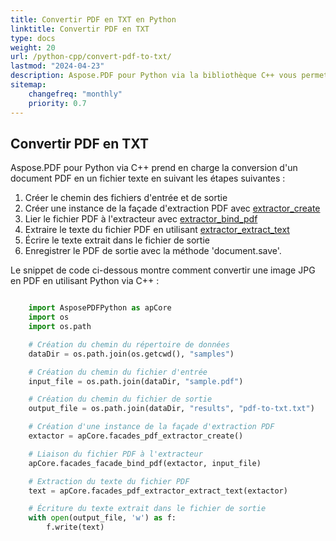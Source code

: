 ```yaml
---
title: Convertir PDF en TXT en Python
linktitle: Convertir PDF en TXT
type: docs
weight: 20
url: /python-cpp/convert-pdf-to-txt/
lastmod: "2024-04-23"
description: Aspose.PDF pour Python via la bibliothèque C++ vous permet de convertir un PDF en format TXT en utilisant Python.
sitemap:
    changefreq: "monthly"
    priority: 0.7
---
```


## Convertir PDF en TXT

Aspose.PDF pour Python via C++ prend en charge la conversion d'un document PDF en un fichier texte en suivant les étapes suivantes :

1. Créer le chemin des fichiers d'entrée et de sortie
1. Créer une instance de la façade d'extraction PDF avec [extractor_create](https://reference.aspose.com/pdf/python-cpp/core/extractor_create/)
1. Lier le fichier PDF à l'extracteur avec [extractor_bind_pdf](https://reference.aspose.com/pdf/python-cpp/core/extractor_bind_pdf/)
1. Extraire le texte du fichier PDF en utilisant [extractor_extract_text](https://reference.aspose.com/pdf/python-cpp/core/extractor_extract_text/)
1. Écrire le texte extrait dans le fichier de sortie
1. Enregistrer le PDF de sortie avec la méthode 'document.save'.

Le snippet de code ci-dessous montre comment convertir une image JPG en PDF en utilisant Python via C++ :

```python

    import AsposePDFPython as apCore
    import os
    import os.path

    # Création du chemin du répertoire de données
    dataDir = os.path.join(os.getcwd(), "samples")

    # Création du chemin du fichier d'entrée
    input_file = os.path.join(dataDir, "sample.pdf")

    # Création du chemin du fichier de sortie
    output_file = os.path.join(dataDir, "results", "pdf-to-txt.txt")

    # Création d'une instance de la façade d'extraction PDF
    extactor = apCore.facades_pdf_extractor_create()

    # Liaison du fichier PDF à l'extracteur
    apCore.facades_facade_bind_pdf(extactor, input_file)

    # Extraction du texte du fichier PDF
    text = apCore.facades_pdf_extractor_extract_text(extactor)

    # Écriture du texte extrait dans le fichier de sortie
    with open(output_file, 'w') as f:
        f.write(text)
```